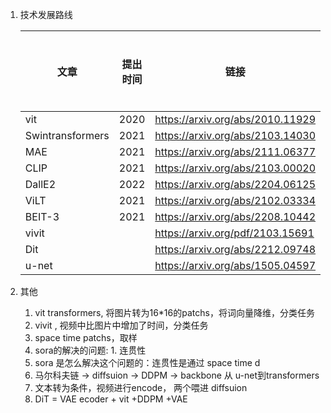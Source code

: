 1. 技术发展路线

    |文章|提出时间|链接|解决的问题|
    |---|---|----|---|
    |vit|2020|https://arxiv.org/abs/2010.11929||
    |Swintransformers|2021|https://arxiv.org/abs/2103.14030||
    |MAE|2021|https://arxiv.org/abs/2111.06377||
    |CLIP|2021|https://arxiv.org/abs/2103.00020||
    |DallE2|2022|https://arxiv.org/abs/2204.06125||
    |ViLT|2021|https://arxiv.org/abs/2102.03334||
    |BEIT-3|2021|https://arxiv.org/abs/2208.10442||
    |vivit||https://arxiv.org/pdf/2103.15691||
    |Dit||https://arxiv.org/abs/2212.09748|
    |u-net||https://arxiv.org/abs/1505.04597|
    
    <!-- |Donut|2021|https://arxiv.org/abs/2106.08254|| -->
1. 其他
    1. vit transformers, 将图片转为16*16的patchs，将词向量降维，分类任务
    1. vivit , 视频中比图片中增加了时间，分类任务
    1. space time patchs，取样
    1. sora的解决的问题: 1. 连贯性
    1. sora 是怎么解决这个问题的：连贯性是通过 space time d
    1. 马尔科夫链 -> diffsuion -> DDPM -> backbone 从 u-net到transformers
    1. 文本转为条件，视频进行encode， 两个喂进 diffsuion
    1. DiT = VAE ecoder + vit +DDPM +VAE